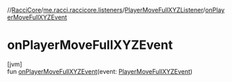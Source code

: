 //[RacciCore](../../../index.md)/[me.racci.raccicore.listeners](../index.md)/[PlayerMoveFullXYZListener](index.md)/[onPlayerMoveFullXYZEvent](on-player-move-full-x-y-z-event.md)

# onPlayerMoveFullXYZEvent

[jvm]\
fun [onPlayerMoveFullXYZEvent](on-player-move-full-x-y-z-event.md)(event: [PlayerMoveFullXYZEvent](../../me.racci.raccicore.api.events/-player-move-full-x-y-z-event/index.md))
